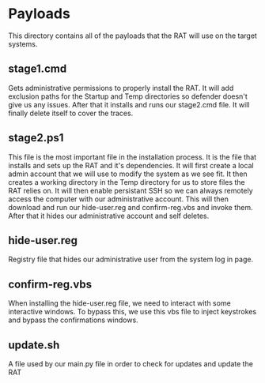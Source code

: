 # Payloads
This directory contains all of the payloads that the RAT will use on the target systems. 

## stage1.cmd
Gets administrative permissions to properly install the RAT. 
It will add exclusion paths for the Startup and Temp directories so defender doesn't give us any issues. 
After that it installs and runs our stage2.cmd file.
It will finally delete itself to cover the traces.

## stage2.ps1
This file is the most important file in the installation process. 
It is the file that installs and sets up the RAT and it's dependencies.
It will first create a local admin account that we will use to modify the system as we see fit. 
It then creates a working directory in the Temp directory for us to store files the RAT relies on.
It will then enable persistant SSH so we can always remotely access the computer with our administrative account. 
This will then download and run our hide-user.reg and confirm-reg.vbs and invoke them. 
After that it hides our administrative account and self deletes.

## hide-user.reg
Registry file that hides our administrative user from the system log in page.

## confirm-reg.vbs
When installing the hide-user.reg file, we need to interact with some interactive windows. 
To bypass this, we use this vbs file to inject keystrokes and bypass the confirmations windows.

## update.sh
A file used by our main.py file in order to check for updates and update the RAT